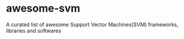 # awesome-svm
A curated list of awesome Support Vector Machines(SVM) frameworks, libraries and softwares
